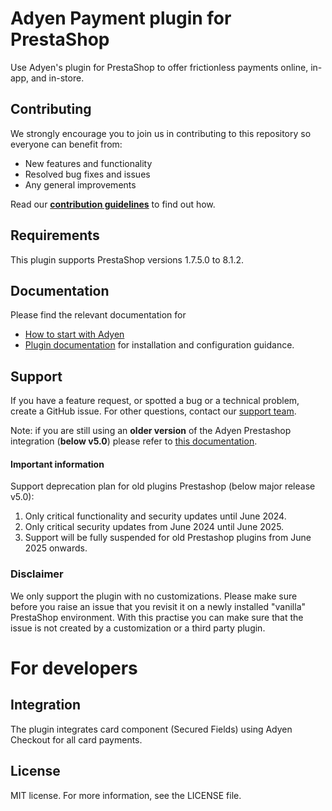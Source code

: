# Adyen Payment plugin for PrestaShop
Use Adyen's plugin for PrestaShop to offer frictionless payments online, in-app, and in-store.

## Contributing
We strongly encourage you to join us in contributing to this repository so everyone can benefit from:
* New features and functionality
* Resolved bug fixes and issues
* Any general improvements

Read our [**contribution guidelines**](CONTRIBUTING.md) to find out how.

## Requirements
This plugin supports PrestaShop versions 1.7.5.0 to 8.1.2. 

## Documentation
Please find the relevant documentation for
- [How to start with Adyen](https://www.adyen.com/get-started)
- [Plugin documentation](https://github.com/Adyen/adyen-prestashop/wiki) for installation and configuration guidance.

## Support
If you have a feature request, or spotted a bug or a technical problem, create a GitHub issue. For other questions, contact our [support team](https://support.adyen.com/hc/en-us/requests/new?ticket_form_id=360000705420).

Note: if you are still using an **older version** of the Adyen Prestashop integration (**below v5.0**) please refer to [this documentation](https://github.com/Adyen/adyen-prestashop/wiki/Home/ab7b1ee3c889c2b1fc3395cf21f55fcfcdfac1b2).

#### Important information ####
Support deprecation plan for old plugins Prestashop (below major release v5.0):
1. Only critical functionality and security updates until June 2024.
2. Only critical security updates from June 2024 until June 2025.
3. Support will be fully suspended for old Prestashop plugins from June 2025 onwards.

### Disclaimer
We only support the plugin with no customizations. 
Please make sure before you raise an issue that you revisit it on a newly installed "vanilla" PrestaShop environment. With this practise you can make sure that the issue is not created by a customization or a third party plugin.

# For developers

## Integration
The plugin integrates card component (Secured Fields) using Adyen Checkout for all card payments.

## License
MIT license. For more information, see the LICENSE file.
